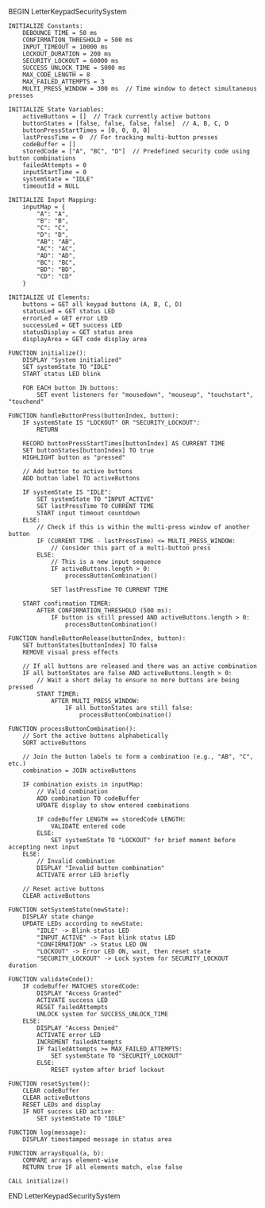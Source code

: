 BEGIN LetterKeypadSecuritySystem

    INITIALIZE Constants:
        DEBOUNCE_TIME = 50 ms
        CONFIRMATION_THRESHOLD = 500 ms
        INPUT_TIMEOUT = 10000 ms
        LOCKOUT_DURATION = 200 ms
        SECURITY_LOCKOUT = 60000 ms
        SUCCESS_UNLOCK_TIME = 5000 ms
        MAX_CODE_LENGTH = 8
        MAX_FAILED_ATTEMPTS = 3
        MULTI_PRESS_WINDOW = 300 ms  // Time window to detect simultaneous presses

    INITIALIZE State Variables:
        activeButtons = []  // Track currently active buttons
        buttonStates = [false, false, false, false]  // A, B, C, D
        buttonPressStartTimes = [0, 0, 0, 0]
        lastPressTime = 0  // For tracking multi-button presses
        codeBuffer = []
        storedCode = ["A", "BC", "D"]  // Predefined security code using button combinations
        failedAttempts = 0
        inputStartTime = 0
        systemState = "IDLE"
        timeoutId = NULL

    INITIALIZE Input Mapping:
        inputMap = {
            "A": "A",
            "B": "B", 
            "C": "C",
            "D": "D",
            "AB": "AB",
            "AC": "AC", 
            "AD": "AD",
            "BC": "BC",
            "BD": "BD",
            "CD": "CD"
        }

    INITIALIZE UI Elements:
        buttons = GET all keypad buttons (A, B, C, D)
        statusLed = GET status LED
        errorLed = GET error LED
        successLed = GET success LED
        statusDisplay = GET status area
        displayArea = GET code display area

    FUNCTION initialize():
        DISPLAY "System initialized"
        SET systemState TO "IDLE"
        START status LED blink

        FOR EACH button IN buttons:
            SET event listeners for "mousedown", "mouseup", "touchstart", "touchend"

    FUNCTION handleButtonPress(buttonIndex, button):
        IF systemState IS "LOCKOUT" OR "SECURITY_LOCKOUT":
            RETURN

        RECORD buttonPressStartTimes[buttonIndex] AS CURRENT TIME
        SET buttonStates[buttonIndex] TO true
        HIGHLIGHT button as "pressed"
        
        // Add button to active buttons
        ADD button label TO activeButtons
        
        IF systemState IS "IDLE":
            SET systemState TO "INPUT_ACTIVE"
            SET lastPressTime TO CURRENT TIME
            START input timeout countdown
        ELSE:
            // Check if this is within the multi-press window of another button
            IF (CURRENT TIME - lastPressTime) <= MULTI_PRESS_WINDOW:
                // Consider this part of a multi-button press
            ELSE:
                // This is a new input sequence
                IF activeButtons.length > 0:
                    processButtonCombination()
                
                SET lastPressTime TO CURRENT TIME
        
        START confirmation TIMER:
            AFTER CONFIRMATION_THRESHOLD (500 ms):
                IF button is still pressed AND activeButtons.length > 0:
                    processButtonCombination()

    FUNCTION handleButtonRelease(buttonIndex, button):
        SET buttonStates[buttonIndex] TO false
        REMOVE visual press effects
        
        // If all buttons are released and there was an active combination
        IF all buttonStates are false AND activeButtons.length > 0:
            // Wait a short delay to ensure no more buttons are being pressed
            START TIMER:
                AFTER MULTI_PRESS_WINDOW:
                    IF all buttonStates are still false:
                        processButtonCombination()

    FUNCTION processButtonCombination():
        // Sort the active buttons alphabetically
        SORT activeButtons
        
        // Join the button labels to form a combination (e.g., "AB", "C", etc.)
        combination = JOIN activeButtons
        
        IF combination exists in inputMap:
            // Valid combination
            ADD combination TO codeBuffer
            UPDATE display to show entered combinations
            
            IF codeBuffer LENGTH == storedCode LENGTH:
                VALIDATE entered code
            ELSE:
                SET systemState TO "LOCKOUT" for brief moment before accepting next input
        ELSE:
            // Invalid combination
            DISPLAY "Invalid button combination"
            ACTIVATE error LED briefly
        
        // Reset active buttons
        CLEAR activeButtons

    FUNCTION setSystemState(newState):
        DISPLAY state change
        UPDATE LEDs according to newState:
            "IDLE" -> Blink status LED
            "INPUT_ACTIVE" -> Fast blink status LED
            "CONFIRMATION" -> Status LED ON
            "LOCKOUT" -> Error LED ON, wait, then reset state
            "SECURITY_LOCKOUT" -> Lock system for SECURITY_LOCKOUT duration

    FUNCTION validateCode():
        IF codeBuffer MATCHES storedCode:
            DISPLAY "Access Granted"
            ACTIVATE success LED
            RESET failedAttempts
            UNLOCK system for SUCCESS_UNLOCK_TIME
        ELSE:
            DISPLAY "Access Denied"
            ACTIVATE error LED
            INCREMENT failedAttempts
            IF failedAttempts >= MAX_FAILED_ATTEMPTS:
                SET systemState TO "SECURITY_LOCKOUT"
            ELSE:
                RESET system after brief lockout

    FUNCTION resetSystem():
        CLEAR codeBuffer
        CLEAR activeButtons
        RESET LEDs and display
        IF NOT success LED active:
            SET systemState TO "IDLE"

    FUNCTION log(message):
        DISPLAY timestamped message in status area

    FUNCTION arraysEqual(a, b):
        COMPARE arrays element-wise
        RETURN true IF all elements match, else false

    CALL initialize()

END LetterKeypadSecuritySystem
